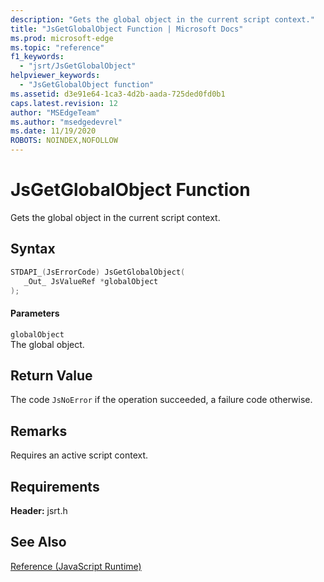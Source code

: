 ```yaml
---
description: "Gets the global object in the current script context."
title: "JsGetGlobalObject Function | Microsoft Docs"
ms.prod: microsoft-edge
ms.topic: "reference"
f1_keywords: 
  - "jsrt/JsGetGlobalObject"
helpviewer_keywords: 
  - "JsGetGlobalObject function"
ms.assetid: d3e91e64-1ca3-4d2b-aada-725ded0fd0b1
caps.latest.revision: 12
author: "MSEdgeTeam"
ms.author: "msedgedevrel"
ms.date: 11/19/2020
ROBOTS: NOINDEX,NOFOLLOW
---
```

# JsGetGlobalObject Function

Gets the global object in the current script context.  
  
## Syntax  
  
```cpp  
STDAPI_(JsErrorCode) JsGetGlobalObject(  
   _Out_ JsValueRef *globalObject  
);  
```  
  
#### Parameters  
 `globalObject`  
 The global object.  
  
## Return Value  
 The code `JsNoError` if the operation succeeded, a failure code otherwise.  
  
## Remarks  
 Requires an active script context.  
  
## Requirements  
 **Header:** jsrt.h  
  
## See Also  
 [Reference (JavaScript Runtime)](../chakra-hosting/reference-javascript-runtime.md)
